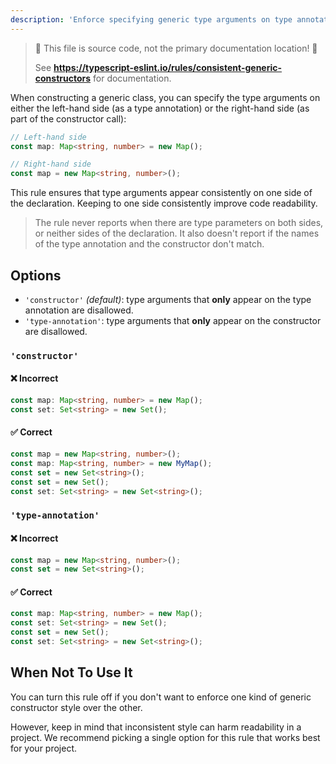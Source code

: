 ```yaml
---
description: 'Enforce specifying generic type arguments on type annotation or constructor name of a constructor call.'
---
```


> 🛑 This file is source code, not the primary documentation location! 🛑
>
> See **https://typescript-eslint.io/rules/consistent-generic-constructors** for documentation.

When constructing a generic class, you can specify the type arguments on either the left-hand side (as a type annotation) or the right-hand side (as part of the constructor call):

```ts
// Left-hand side
const map: Map<string, number> = new Map();

// Right-hand side
const map = new Map<string, number>();
```

This rule ensures that type arguments appear consistently on one side of the declaration.
Keeping to one side consistently improve code readability.

> The rule never reports when there are type parameters on both sides, or neither sides of the declaration.
> It also doesn't report if the names of the type annotation and the constructor don't match.

## Options

- `'constructor'` _(default)_: type arguments that **only** appear on the type annotation are disallowed.
- `'type-annotation'`: type arguments that **only** appear on the constructor are disallowed.

### `'constructor'`

<!-- insert option description -->

<!--tabs-->

#### ❌ Incorrect

```ts option='"constructor"'
const map: Map<string, number> = new Map();
const set: Set<string> = new Set();
```

#### ✅ Correct

```ts option='"constructor"'
const map = new Map<string, number>();
const map: Map<string, number> = new MyMap();
const set = new Set<string>();
const set = new Set();
const set: Set<string> = new Set<string>();
```

<!--/tabs-->

### `'type-annotation'`

<!--tabs-->

#### ❌ Incorrect

```ts option='"type-annotation"'
const map = new Map<string, number>();
const set = new Set<string>();
```

#### ✅ Correct

```ts option='"type-annotation"'
const map: Map<string, number> = new Map();
const set: Set<string> = new Set();
const set = new Set();
const set: Set<string> = new Set<string>();
```

<!--/tabs-->

## When Not To Use It

You can turn this rule off if you don't want to enforce one kind of generic constructor style over the other.

However, keep in mind that inconsistent style can harm readability in a project.
We recommend picking a single option for this rule that works best for your project.

